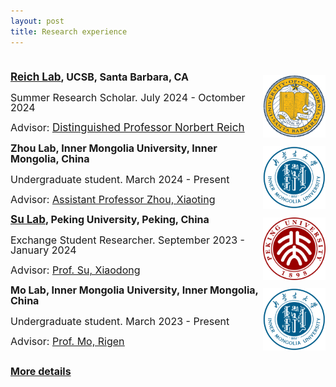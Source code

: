 ```yaml
---
layout: post
title: Research experience
---
```



<html>
<head>
  <!-- ... 其他头部信息 ... -->
</head>
<body>
  <h1 style="margin-bottom: 20px;">  </h1> <!-- 标题和这个div之间的空间 -->
  
  <div style="display: flex; justify-content: space-between; align-items: center; flex-wrap: wrap; margin-top: 20px;">
  <!-- DNMT3A, UCSB Experience -->
  <div style="flex: 0 1 100%; display: flex; align-items: center;">
    <div style="flex: 1;">
      <strong style="font-size: 16px; line-height: 1;"><a href="https://reich.chem.ucsb.edu/" target="_blank" style="font-size: 17px;"><u>Reich Lab</u></a>, UCSB, Santa Barbara, CA</strong>
      <p style="font-size: 16px; line-height: 1;">Summer Research Scholar. July 2024 - Octomber 2024</p>
      <p style="font-size: 16px; line-height: 1;">Advisor: <a href="https://reich.chem.ucsb.edu/people/norbert-reich" target="_blank" style="font-size: 17px;"><u>Distinguished Professor Norbert Reich</u></a></p> 
    </div>
    <div>
      <img src="/assets/img/UCSB.png" alt="UCSB" style="height: 100px;">
    </div>
  </div>
   <!-- Succinate dehydrogenase, Inner Mongolia University Experience -->
  <div style="flex: 0 1 100%; display: flex; align-items: center;">
    <div style="flex: 1;">
      <strong style="font-size: 16px; line-height: 1;">Zhou Lab, Inner Mongolia University, Inner Mongolia, China</strong>
      <p style="font-size: 16px; line-height: 1;">Undergraduate student. March 2024 - Present</p>
      <p style="font-size: 16px; line-height: 1;">Advisor: <a href="https://smkxxy.imu.edu.cn/info/1043/3217.htm" target="_blank"><u>Assistant Professor Zhou, Xiaoting</u></a></p>
    </div>
    <div>
      <img src="/assets/img/IMU.png" alt="IMU" style="height: 100px;">
    </div>
  </div>
   <!-- SC, Peking University Experience -->
  <div style="flex: 0 1 100%; display: flex; align-items: center;">
    <div style="flex: 1;">
      <strong style="font-size: 16px; line-height: 1;"><a href="https://www.bio.pku.edu.cn/homes/Index/news_cont_jl/17/63.html" target="_blank" style="font-size: 17px;"><u>Su Lab</u></a>, Peking University, Peking, China</strong>
      <p style="font-size: 16px; line-height: 1;">Exchange Student Researcher. September 2023 - January 2024</p>
      <p style="font-size: 16px; line-height: 1;">Advisor: <a href="https://www.bio.pku.edu.cn/enhomes/news/teacher_dis/63.html" target="_blank"><u>Prof. Su, Xiaodong</u></a></p>
    </div>
    <div>
      <img src="/assets/img/PKU.png" alt="PKU" style="height: 100px;">
    </div>
  </div>
  <!-- Succinate dehydrogenase, Inner Mongolia University Experience -->
  <div style="flex: 0 1 100%; display: flex; align-items: center;">
    <div style="flex: 1;">
      <strong style="font-size: 16px; line-height: 1;">Mo Lab, Inner Mongolia University, Inner Mongolia, China</strong>
      <p style="font-size: 16px; line-height: 1;">Undergraduate student. March 2023 - Present</p>
      <p style="font-size: 16px; line-height: 1;">Advisor: <a href="https://smkxxy.imu.edu.cn/info/1050/3124.htm" target="_blank"><u>Prof. Mo, Rigen</u></a></p>
    </div>
    <div>
      <img src="/assets/img/IMU.png" alt="IMU" style="height: 100px;">
    </div>
  </div>

  <p><strong style="font-size: 16px;"><a href="https://manxin-c.github.io/researchexperience/">More details</a></strong></p>
